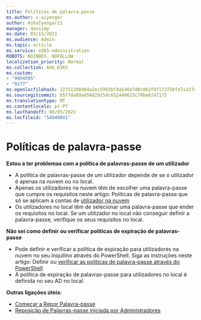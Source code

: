 ```yaml
---
title: Políticas de palavra-passe
ms.author: v-aiyengar
author: AshaIyengar21
manager: dansimp
ms.date: 03/11/2021
ms.audience: Admin
ms.topic: article
ms.service: o365-administration
ROBOTS: NOINDEX, NOFOLLOW
localization_priority: Normal
ms.collection: Adm_O365
ms.custom:
- "9004595"
- "9277"
ms.openlocfilehash: 12751288d04a2ec5993bf4a546b7d0c862f8f171f5bfd7a337cb79cb95792056
ms.sourcegitcommit: b5f7da89a650d2915dc652449623c78be6247175
ms.translationtype: MT
ms.contentlocale: pt-PT
ms.lasthandoff: 08/05/2021
ms.locfileid: "54040841"
---
```

# <a name="password-policies"></a>Políticas de palavra-passe

**Estou a ter problemas com a política de palavras-passe de um utilizador**

- A política de palavras-passe de um utilizador depende de se o utilizador é apenas na nuvem ou no local.
- Apenas os utilizadores na nuvem têm de escolher uma palavra-passe que cumpre os requisitos neste artigo: Políticas de palavra-passe que só se aplicam a contas de [utilizador na nuvem](https://docs.microsoft.com/azure/active-directory/authentication/concept-sspr-policy?WT.mc_id=Portal-Microsoft_Azure_Support#password-policies-that-only-apply-to-cloud-user-accounts)
- Os utilizadores no local têm de selecionar uma palavra-passe que ender os requisitos no local. Se um utilizador no local não conseguir definir a palavra-passe, verifique os seus requisitos no local.

**Não sei como definir ou verificar políticas de expiração de palavras-passe**

- Pode definir e verificar a política de expiração para utilizadores na nuvem no seu inquilino através do PowerShell. Siga as instruções neste artigo: Definir ou [verificar as políticas de palavra-passe através do PowerShell](https://docs.microsoft.com/azure/active-directory/authentication/concept-sspr-policy?WT.mc_id=Portal-Microsoft_Azure_Support#set-or-check-the-password-policies-by-using-powershell)
- A política de expiração de palavras-passe para utilizadores no local é definida no seu AD no local.

**Outras ligações úteis:**
- [Começar a Repor Palavra-passe](https://docs.microsoft.com/azure/active-directory/authentication/concept-sspr-policy?WT.mc_id=Portal-Microsoft_Azure_Support#set-or-check-the-password-policies-by-using-powershell)
- [Reposição de Palavras-passe iniciada por Administradores](https://docs.microsoft.com/azure/active-directory/active-directory-passwords-troubleshoot?WT.mc_id=Portal-Microsoft_Azure_Support#troubleshoot-the-password-reset-portal)
